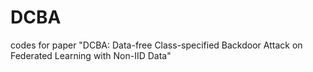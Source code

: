 # DCBA
codes for paper "DCBA: Data-free Class-specified Backdoor Attack on Federated Learning with Non-IID Data"
